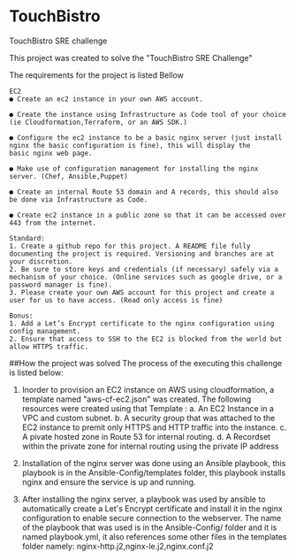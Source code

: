 # TouchBistro
TouchBistro SRE challenge

This project was created to solve the "TouchBistro SRE Challenge"

The requirements for the project is listed Bellow

    EC2
    ● Create an ec2 instance in your own AWS account.

    ● Create the instance using Infrastructure as Code tool of your choice (ie Cloudformation,Terraform, or an AWS SDK.)

    ● Configure the ec2 instance to be a basic nginx server (just install nginx the basic configuration is fine), this will display the     basic nginx web page.

    ● Make use of configuration management for installing the nginx server. (Chef, Ansible,Puppet)

    ● Create an internal Route 53 domain and A records, this should also be done via Infrastructure as Code.
    
    ● Create ec2 instance in a public zone so that it can be accessed over 443 from the internet.

    Standard:
    1. Create a github repo for this project. A README file fully documenting the project is required. Versioning and branches are at your discretion.
    2. Be sure to store keys and credentials (if necessary) safely via a mechanism of your choice. (Online services such as google drive, or a password manager is fine).
    3. Please create your own AWS account for this project and create a user for us to have access. (Read only access is fine)

    Bonus:
    1. Add a Let’s Encrypt certificate to the nginx configuration using config management.
    2. Ensure that access to SSH to the EC2 is blocked from the world but allow HTTPS traffic.

##How the project was solved
The process of the executing this challenge is listed below:
1. Inorder to provision an EC2 instance on AWS using cloudformation, a template named "aws-cf-ec2.json" was created. The following resources were created using that Template :
   a. An EC2 Instance in a VPC and custom subnet.
   b. A security group that was attached to the EC2 instance to premit only HTTPS and HTTP traffic into the instance.
   c. A pivate hosted zone in Route 53 for internal routing.
   d. A Recordset within the private zone for internal routing using the private IP address

2. Installation of the nginx server was done using an Ansible playbook, this playbook is in the Ansible-Config/templates folder, this playbook installs nginx and ensure the service is up and running.

3. After installing the nginx server, a playbook was used by ansible to automatically create a Let's Encrypt certificate and install it in the nginx configuration to enable secure connection to the webserver. The name of the playbook that was used is in the Ansible-Config/ folder and it is named playbook.yml, it also references some other files in the templates folder namely: nginx-http.j2,nginx-le.j2,nginx.conf.j2
